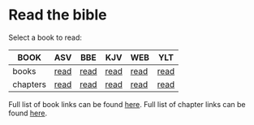 # Read the bible

Select a book to read:

| BOOK | ASV| BBE| KJV| WEB| YLT |
|---|---|---|---|---|---|
| books  | [read]() | [read]() | [read]() | [read]() | [read]()
| chapters  | [read]() | [read]() | [read]() | [read]() | [read]()

Full list of book links can be found [here](links/links-books.txt).
Full list of chapter links can be found [here](links/links-chapters.txt).

